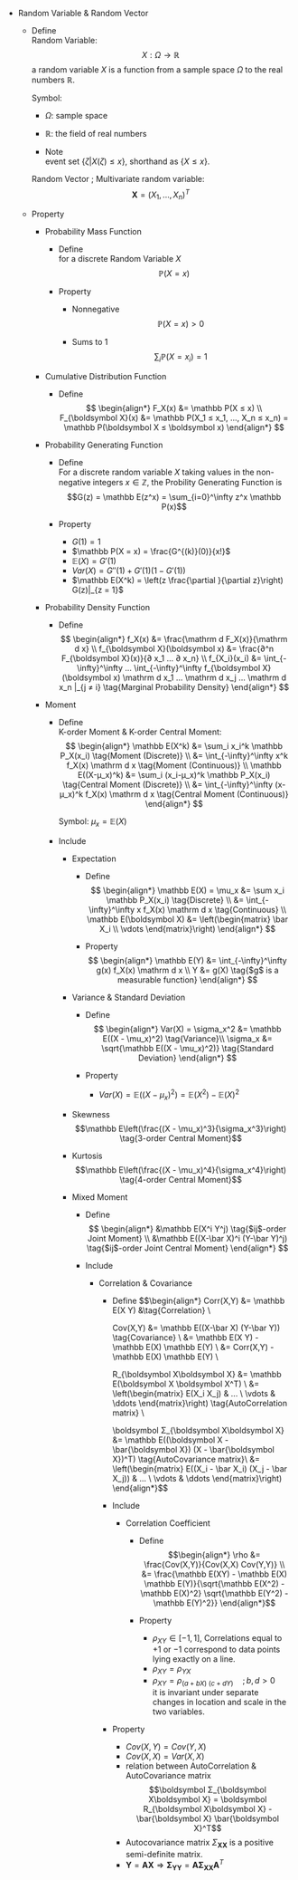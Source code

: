 * Random Variable & Random Vector
  - Define  
    Random Variable:
    $$X: Ω \to \mathbb R  \tag{Random Variable}$$
    a random variable $X$ is a function from a sample space $Ω$ to the real numbers $\mathbb R$.

    Symbol:
      - $Ω$: sample space
      - $\mathbb R$: the field of real numbers

    - Note  
      event set $\{ζ | X(ζ) ≤ x\}$, shorthand as $\{X ≤ x\}$.

    Random Vector ; Multivariate random variable:
    $$\boldsymbol X = (X_1, ... , X_n)^T  \tag{Random Vector}$$ 

  - Property
    * Probability Mass Function  
      - Define   
        for a discrete Random Variable $X$
        $$\mathbb P(X = x)$$

      - Property
        - Nonnegative
          $$\mathbb P(X = x) > 0$$

        - Sums to 1
          $$\sum_i \mathbb P(X = x_i) = 1$$ 

    * Cumulative Distribution Function
      - Define  
        $$
        \begin{align*}
          F_X(x) &= \mathbb P(X ≤ x)  \\
          F_{\boldsymbol X}(x) &= \mathbb P(X_1 ≤ x_1, ..., X_n ≤ x_n) = \mathbb P(\boldsymbol X ≤ \boldsymbol x)
        \end{align*}
        $$

    * Probability Generating Function
      - Define  
        For a discrete random variable $X$ taking values in the non-negative integers $x \in \mathbb Z$, the Probility Generating Function is  
        $$G(z) = \mathbb E(z^x) = \sum_{i=0}^\infty z^x \mathbb P(x)$$ 

      - Property
        - $G(1) = 1$
        - $\mathbb P(X = x) = \frac{G^{(k)}(0)}{x!}$
        - $\mathbb E(X) = G'(1)$
        - $Var(X) = G''(1) + G'(1)(1 - G'(1))$ 
        - $\mathbb E(X^k) = \left(z \frac{\partial }{\partial z}\right) G(z)|_{z = 1}$

    * Probability Density Function
      - Define  
        $$
        \begin{align*}
          f_X(x) &= \frac{\mathrm d F_X(x)}{\mathrm d x}  \\
          f_{\boldsymbol X}(\boldsymbol x) &= \frac{∂^n F_{\boldsymbol X}(x)}{∂ x_1 ... ∂ x_n}  \\
          f_{X_i}(x_i) &= \int_{-\infty}^\infty ... \int_{-\infty}^\infty f_{\boldsymbol X}(\boldsymbol x) \mathrm d x_1 ... \mathrm d x_j ... \mathrm d x_n |_{j ≠ i}  \tag{Marginal Probability Density}
        \end{align*}
        $$

    * Moment
      - Define  
        K-order Moment & K-order Central Moment:
        $$
        \begin{align*}
          \mathbb E(X^k) &= \sum_i x_i^k \mathbb P_X(x_i)  \tag{Moment (Discrete)}  \\
            &= \int_{-\infty}^\infty x^k f_X(x) \mathrm d x  \tag{Moment (Continuous)}  \\
          \mathbb E((X-μ_x)^k) &= \sum_i (x_i-μ_x)^k \mathbb P_X(x_i)  \tag{Central Moment (Discrete)}  \\
            &= \int_{-\infty}^\infty (x-μ_x)^k f_X(x) \mathrm d x  \tag{Central Moment (Continuous)}
        \end{align*}
        $$

        Symbol: $\mu_x = \mathbb E(X)$
          
      - Include
        * Expectation
          - Define
            $$
            \begin{align*}
              \mathbb E(X) = \mu_x &= \sum x_i \mathbb P_X(x_i)  \tag{Discrete}  \\
                &= \int_{-\infty}^\infty x f_X(x) \mathrm d x  \tag{Continuous}  \\
              \mathbb E(\boldsymbol X) &= \left(\begin{matrix} \bar X_i \\ \vdots \end{matrix}\right) 
            \end{align*}
            $$

          - Property
            $$
            \begin{align*}
              \mathbb E(Y) &= \int_{-\infty}^\infty g(x) f_X(x) \mathrm d x  \\
              Y &= g(X)  \tag{$g$ is a measurable function}
            \end{align*}
            $$

        * Variance & Standard Deviation
          - Define
            $$
            \begin{align*}
              Var(X) = \sigma_x^2 &= \mathbb E((X - \mu_x)^2)  \tag{Variance}\\
              \sigma_x &= \sqrt{\mathbb E((X - \mu_x)^2)}  \tag{Standard Deviation}
            \end{align*}
            $$
            $$$$ 

          - Property
            - $Var(X) = \mathbb E((X - \mu_x)^2) = \mathbb E(X^2) - \mathbb E(X)^2$
      
        * Skewness  
          $$\mathbb E\left(\frac{(X - \mu_x)^3}{\sigma_x^3}\right)  \tag{3-order Central Moment}$$ 
          
        * Kurtosis  
          $$\mathbb E\left(\frac{(X - \mu_x)^4}{\sigma_x^4}\right)  \tag{4-order Central Moment}$$  

        * Mixed Moment  
          - Define  
            $$
            \begin{align*}
              &\mathbb E(X^i Y^j) \tag{$ij$-order Joint Moment}  \\
              &\mathbb E((X-\bar X)^i (Y-\bar Y)^j) \tag{$ij$-order Joint Central Moment}
            \end{align*}
            $$

          - Include
            * Correlation & Covariance  
              - Define 
                $$\begin{align*}
                  Corr(X,Y) &= \mathbb E(X Y)  &\tag{Correlation}  \\

                  Cov(X,Y) 
                  &= \mathbb E((X-\bar X) (Y-\bar Y))   \tag{Covariance}  \\
                  &= \mathbb E(X Y) - \mathbb E(X) \mathbb E(Y)  \\
                  &= Corr(X,Y) - \mathbb E(X) \mathbb E(Y)  \\

                  R_{\boldsymbol X\boldsymbol X} &= \mathbb E(\boldsymbol X \boldsymbol X^T)  \\
                  &= \left(\begin{matrix} E(X_i X_j) & ... \\ \vdots & \ddots \end{matrix}\right)  \tag{AutoCorrelation matrix}  \\


                  \boldsymbol Σ_{\boldsymbol X\boldsymbol X} &= \mathbb E((\boldsymbol X - \bar{\boldsymbol X}) (X - \bar{\boldsymbol X})^T)  \tag{AutoCovariance matrix}\\
                  &= \left(\begin{matrix} E((X_i - \bar X_i) (X_j - \bar X_j)) & ... \\ \vdots & \ddots \end{matrix}\right)  
                \end{align*}$$

              - Include
                * Correlation Coefficient
                  - Define
                    $$\begin{align*}
                      \rho 
                      &= \frac{Cov(X,Y)}{Cov(X,X) Cov(Y,Y)}  \\
                      &= \frac{\mathbb E(XY) - \mathbb E(X) \mathbb E(Y)}{\sqrt{\mathbb E(X^2) - \mathbb E(X)^2} \sqrt{\mathbb E(Y^2) - \mathbb E(Y)^2}}
                    \end{align*}$$

                  - Property
                    - $\rho_{XY} \in [-1, 1]$, Correlations equal to +1 or −1 correspond to data points lying exactly on a line.
                    - $\rho_{XY} = \rho_{YX}$
                    - $\rho_{XY} = \rho_{(a + b X)\ (c + d Y)} \quad; b, d > 0$  
                      it is invariant under separate changes in location and scale in the two variables.

              - Property
                - $Cov(X,Y) = Cov(Y,X)$
                - $Cov(X,X) = Var(X,X)$
                - relation between AutoCorrelation & AutoCovariance matrix
                  $$\boldsymbol Σ_{\boldsymbol X\boldsymbol X} = \boldsymbol R_{\boldsymbol X\boldsymbol X} - \bar{\boldsymbol X} \bar{\boldsymbol X}^T$$
                - Autocovariance matrix $Σ_{\boldsymbol X\boldsymbol X}$ is a positive semi-definite matrix.
                - $\boldsymbol Y = \boldsymbol A \boldsymbol X \Rightarrow \boldsymbol Σ_{\boldsymbol Y\boldsymbol Y} = \boldsymbol A \boldsymbol Σ_{\boldsymbol X\boldsymbol X} \boldsymbol A^T$

